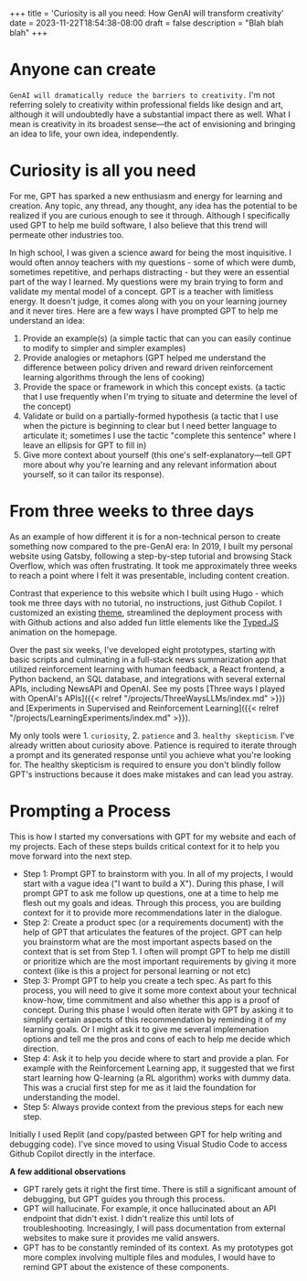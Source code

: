 +++
title = 'Curiosity is all you need: How GenAI will transform creativity'
date = 2023-11-22T18:54:38-08:00
draft = false
description = "Blah blah blah"
+++

# Anyone can create

`GenAI will dramatically reduce the barriers to creativity.` I'm not referring solely to creativity within professional fields like design and art, although it will undoubtedly have a substantial impact there as well. What I mean is creativity in its broadest sense—the act of envisioning and bringing an idea to life, your own idea, independently. 
  
# Curiosity is all you need

For me, GPT has sparked a new enthusiasm and energy for learning and creation. Any topic, any thread, any thought, any idea has the potential to be realized if you are curious enough to see it through. Although I specifically used GPT to help me build software, I also believe that this trend will permeate other industries too.

In high school, I was given a science award for being the most inquisitive. I would often annoy teachers with my questions - some of which were dumb, sometimes repetitive, and perhaps distracting - but they were an essential part of the way I learned. My questions were my brain trying to form and validate my mental model of a concept. GPT is a teacher with limitless energy. It doesn't judge, it comes along with you on your learning journey and it never tires. Here are a few ways I have prompted GPT to help me understand an idea: 
1. Provide an example(s) (a simple tactic that can you can easily continue to modify to simpler and simpler examples)
2. Provide analogies or metaphors (GPT helped me understand the difference between policy driven and reward driven reinforcement learning algorithms through the lens of cooking)
3. Provide the space or framework in which this concept exists. (a tactic that I use frequently when I'm trying to situate and determine the level of the concept)
4. Validate or build on a partially-formed hypothesis (a tactic that I use when the picture is beginning to clear but I need better language to articulate it; sometimes I use the tactic "complete this sentence" where I leave an ellipsis for GPT to fill in)
5. Give more context about yourself (this one's self-explanatory—tell GPT more about why you're learning and any relevant information about yourself, so it can tailor its response).

# From three weeks to three days

As an example of how different it is for a non-technical person to create something now compared to the pre-GenAI era: In 2019, I built my personal website using Gatsby, following a step-by-step tutorial and browsing Stack Overflow, which was often frustrating. It took me approximately three weeks to reach a point where I felt it was presentable, including content creation.

Contrast that experience to this website which I built using Hugo - which took me three days with no tutorial, no instructions, just Github Copilot. I customized an existing [theme](https://themes.gohugo.io/themes/archie/), streamlined the deployment process with with Github actions and also added fun little elements like the [Typed.JS](https://mattboldt.com/demos/typed-js/) animation on the homepage. 

Over the past six weeks, I've developed eight prototypes, starting with basic scripts and culminating in a full-stack news summarization app that utilized reinforcement learning with human feedback, a React frontend, a Python backend, an SQL database, and integrations with several external APIs, including NewsAPI and OpenAI. See my posts [Three ways I played with OpenAI's APIs]({{< relref "/projects/ThreeWaysLLMs/index.md" >}}) and [Experiments in Supervised and Reinforcement Learning]({{< relref "/projects/LearningExperiments/index.md" >}}). 

My only tools were 1. `curiosity`, 2. `patience` and 3. `healthy skepticism`. I've already written about curiosity above. Patience is required to iterate through a prompt and its generated response until you achieve what you're looking for. The healthy skepticism is required to ensure you don't blindly follow GPT's instructions because it does make mistakes and can lead you astray.

# Prompting a Process

This is how I started my conversations with GPT for my website and each of my projects. Each of these steps builds critical context for it to help you move forward into the next step.

- Step 1: Prompt GPT to brainstorm with you. In all of my projects, I would start with a vague idea ("I want to build a X"). During this phase, I will prompt GPT to ask me follow up questions, one at a time to help me flesh out my goals and ideas. Through this process, you are building context for it to provide more recommendations later in the dialogue. 
- Step 2: Create a product spec (or a requirements document) with the help of GPT that articulates the features of the project. GPT can help you brainstorm what are the most important aspects based on the context that is set from Step 1. I often will prompt GPT to help me distill or prioritize which are the most important requirements by giving it more context (like is this a project for personal learning or not etc)
- Step 3: Prompt GPT to help you create a tech spec. As part fo this process, you will need to give it some more context about your technical know-how, time commitment and also whether this app is a proof of concept. During this phase I would often iterate with GPT by asking it to simplify certain aspects of this recommendation by reminding it of my learning goals. Or I might ask it to give me several implemenation options and tell me the pros and cons of each to help me decide which direction. 
- Step 4: Ask it to help you decide where to start and provide a plan. For example with the Reinforcement Learning app, it suggested that we first start learning how Q-learning (a RL algorithm) works with dummy data. This was a crucial first step for me as it laid the foundation for understanding the model.
- Step 5: Always provide context from the previous steps for each new step.

Initially I used Replit (and copy/pasted between GPT for help writing and debugging code). I've since moved to using Visual Studio Code to access Github Copilot directly in the interface.

**A few additional observations**
- GPT rarely gets it right the first time. There is still a significant amount of debugging, but GPT guides you through this process.
- GPT will hallucinate. For example, it once hallucinated about an API endpoint that didn't exist. I didn't realize this until lots of troubleshooting. Increasingly, I will pass documentation from external websites to make sure it provides me valid answers.
- GPT has to be constantly reminded of its context. As my prototypes got more complex involving multiple files and modules, I would have to remind GPT about the existence of these components. 

 